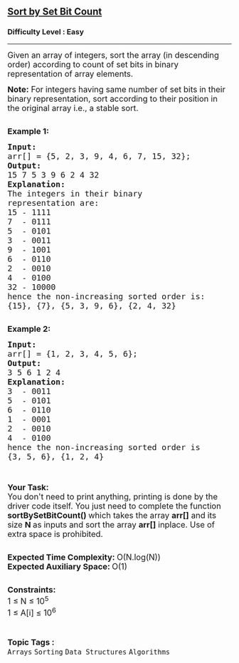 <h2><a href="https://practice.geeksforgeeks.org/problems/sort-by-set-bit-count1153/1?page=1&status[]=unsolved&sprint=94ade6723438d94ecf0c00c3937dad55&sortBy=submissions">Sort by Set Bit Count</a></h2><h3>Difficulty Level : Easy</h3><hr><div class="problems_problem_content__Xm_eO"><p><span style="font-size:18px">Given an array of integers, sort the array (in descending order) according to count of set bits in binary representation of array elements.&nbsp; </span></p>

<p><span style="font-size:18px"><strong>Note:</strong> For integers having same number of set bits in their binary representation, sort according to their position in the original array i.e., a stable sort.</span></p>

<div>&nbsp;</div>

<div><span style="font-size:18px"><strong>Example 1:</strong></span></div>

<pre><span style="font-size:18px"><strong>Input: </strong>
arr[] = {5, 2, 3, 9, 4, 6, 7, 15, 32};
<strong>Output:</strong>
15 7 5 3 9 6 2 4 32
<strong>Explanation:</strong>
The integers in their binary
representation are:
15 - 1111
7  - 0111
5  - 0101
3  - 0011
9  - 1001
6  - 0110
2  - 0010
4  - 0100
32 - 10000
hence the non-increasing sorted order is:
{15}, {7}, {5, 3, 9, 6}, {2, 4, 32}</span></pre>

<div>&nbsp;</div>

<div><span style="font-size:18px"><strong>Example 2:</strong></span></div>

<pre><span style="font-size:18px"><strong>Input: 
</strong>arr[] = {1, 2, 3, 4, 5, 6};
<strong>Output:</strong> 
3 5 6 1 2 4
<strong>Explanation:</strong>
3  - 0011
5  - 0101
6  - 0110
1  - 0001
2  - 0010
4  - 0100
hence the non-increasing sorted order is
{3, 5, 6}, {1, 2, 4}</span></pre>

<p><br>
<br>
<span style="font-size:18px"><strong>Your Task:</strong><br>
You don't need to print anything, printing is done by the driver code itself. You just need to complete the function <strong>sortBySetBitCount() </strong>which takes the array <strong>arr[]</strong> and its size <strong>N</strong><strong> </strong>as inputs and sort the array <strong>arr[]</strong> inplace. Use of extra space is prohibited.</span><br>
&nbsp;</p>

<p><span style="font-size:18px"><strong>Expected Time Complexity: </strong>O(N.log(N))<br>
<strong>Expected Auxiliary Space: </strong>O(1)</span></p>

<p><br>
<span style="font-size:18px"><strong>Constraints:</strong><br>
1 ≤ N ≤ 10<sup>5</sup><br>
1 ≤ A[i] ≤ 10<sup>6</sup> </span></p>
</div><br><p><span style=font-size:18px><strong>Topic Tags : </strong><br><code>Arrays</code>&nbsp;<code>Sorting</code>&nbsp;<code>Data Structures</code>&nbsp;<code>Algorithms</code>&nbsp;
